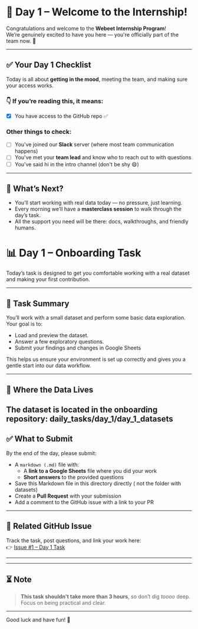 # 🎉 Day 1 – Welcome to the Internship!

Congratulations and welcome to the **Webeet Internship Program**!  
We’re genuinely excited to have you here — you're officially part of the team now. 💜

---

## ✅ Your Day 1 Checklist

Today is all about **getting in the mood**, meeting the team, and making sure your access works. 

### 👇 If you’re reading this, it means:
- [x] You have access to the GitHub repo ✅

### Other things to check:
- [ ] You’ve joined our **Slack** server (where most team communication happens)
- [ ] You’ve met your **team lead** and know who to reach out to with questions
- [ ] You’ve said hi in the intro channel (don't be shy 😄)

---

## 🚀 What’s Next?

- You’ll start working with real data today — no pressure, just learning.
- Every morning we’ll have a **masterclass session** to walk through the day’s task.
- All the support you need will be there: docs, walkthroughs, and friendly humans.

# 📊 Day 1 – Onboarding Task

Today’s task is designed to get you comfortable working with a real dataset and making your first contribution.

---

## 🧠 Task Summary

You’ll work with a small dataset and perform some basic data exploration. Your goal is to:

- Load and preview the dataset.
- Answer a few exploratory questions.
- Submit your findings and changes in Google Sheets 

This helps us ensure your environment is set up correctly and gives you a gentle start into our data workflow.

---

## 📂 Where the Data Lives

The dataset is located in the onboarding repository: daily_tasks/day_1/day_1_datasets
---
## ✅ What to Submit

By the end of the day, please submit:

- A `markdown (.md)` file with:
  - A **link to a Google Sheets** file where you did your work
  - **Short answers** to the provided questions
- Save this Markdown file in this directory directly ( not the folder with datasets) 
- Create a **Pull Request** with your submission
- Add a comment to the GitHub issue with a link to your PR
---

## 🔗 Related GitHub Issue

Track the task, post questions, and link your work here:  
👉 [Issue #1 – Day 1 Task](https://github.com/webeet-io/_onboarding_data/issues/82)

---
---

## ⏳ Note

> **This task shouldn't take more than 3 hours**, so don’t dig *toooo* deep. Focus on being practical and clear.

---
Good luck and have fun! 🚀
